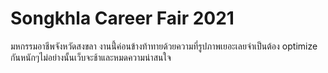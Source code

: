 # Songkhla Career Fair 2021
 มหกรรมอาชีพจังหวัดสงขลา งานนี้่ค่อนข้างท้าทายด้วยความที่รูปภาพเยอะเลยจำเป็นต้อง optimize กันหนักๆไม่อย่างนั้นเว็บจะช้าและหมดความน่าสนใจ
